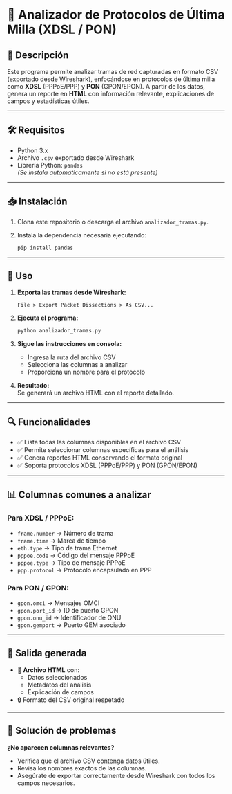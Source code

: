 

# 📡 Analizador de Protocolos de Última Milla (XDSL / PON)

## 📝 Descripción

Este programa permite analizar tramas de red capturadas en formato CSV (exportado desde Wireshark), enfocándose en protocolos de última milla como **XDSL** (PPPoE/PPP) y **PON** (GPON/EPON). A partir de los datos, genera un reporte en **HTML** con información relevante, explicaciones de campos y estadísticas útiles.

---

## 🛠️ Requisitos

- Python 3.x
- Archivo `.csv` exportado desde Wireshark
- Librería Python: `pandas`  
  *(Se instala automáticamente si no está presente)*

---

## 📥 Instalación

1. Clona este repositorio o descarga el archivo `analizador_tramas.py`.

2. Instala la dependencia necesaria ejecutando:

   ```bash
   pip install pandas
   ```

---

## 🚀 Uso

1. **Exporta las tramas desde Wireshark:**

   ```
   File > Export Packet Dissections > As CSV...
   ```

2. **Ejecuta el programa:**

   ```bash
   python analizador_tramas.py
   ```

3. **Sigue las instrucciones en consola:**

   - Ingresa la ruta del archivo CSV
   - Selecciona las columnas a analizar
   - Proporciona un nombre para el protocolo

4. **Resultado:**  
   Se generará un archivo HTML con el reporte detallado.

---

## 🔍 Funcionalidades

- ✅ Lista todas las columnas disponibles en el archivo CSV
- ✅ Permite seleccionar columnas específicas para el análisis
- ✅ Genera reportes HTML conservando el formato original
- ✅ Soporta protocolos XDSL (PPPoE/PPP) y PON (GPON/EPON)

---

## 📊 Columnas comunes a analizar

### Para XDSL / PPPoE:

- `frame.number` → Número de trama  
- `frame.time` → Marca de tiempo  
- `eth.type` → Tipo de trama Ethernet  
- `pppoe.code` → Código del mensaje PPPoE  
- `pppoe.type` → Tipo de mensaje PPPoE  
- `ppp.protocol` → Protocolo encapsulado en PPP  

### Para PON / GPON:

- `gpon.omci` → Mensajes OMCI  
- `gpon.port_id` → ID de puerto GPON  
- `gpon.onu_id` → Identificador de ONU  
- `gpon.gemport` → Puerto GEM asociado  

---

## 📂 Salida generada

- 🧾 **Archivo HTML** con:
  - Datos seleccionados
  - Metadatos del análisis
  - Explicación de campos
- 🔒 Formato del CSV original respetado

---

## 🐛 Solución de problemas

**¿No aparecen columnas relevantes?**

- Verifica que el archivo CSV contenga datos útiles.
- Revisa los nombres exactos de las columnas.
- Asegúrate de exportar correctamente desde Wireshark con todos los campos necesarios.



